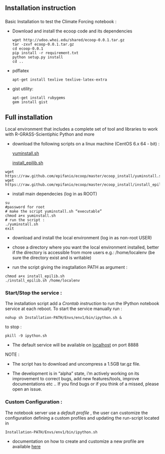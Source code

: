 ## Installation instruction

### 

Basic Installation to test the Climate Forcing notebook :

* Download and install the ecoop code and its dependencies
    
    ```
    wget http://udoo.whoi.edu/shared/ecoop-0.0.1.tar.gz
    tar -zxvf ecoop-0.0.1.tar.gz
    cd ecoop-0.0.1
    pip install -r requirement.txt
    python setup.py install
    cd ..
    ```

*  pdflatex<br>

    ```
    apt-get install texlive texlive-latex-extra      
    ```
      
* gist utility:

    ```
    apt-get install rubygems
    gem install gist
    ```





## Full installation 
Local environment that includes a complete set of tool and libraries to work with R-GRASS-Scientiphic Python and more


* download the following scripts on a linux machine (CentOS 6.x 64 - bit) :

    [yuminstall.sh](https://raw.github.com/epifanio/ecoop/master/ecoop_install/yuminstall.sh)

    [install_epilib.sh](https://raw.github.com/epifanio/ecoop/master/ecoop_install/install_epilib.sh)

```
wget https://raw.github.com/epifanio/ecoop/master/ecoop_install/yuminstall.sh
wget https://raw.github.com/epifanio/ecoop/master/ecoop_install/install_epilib.sh
```

* install main dependecies (log in as  ROOT)
    
```
su
#password for root
# make the script yuminstall.sh “executable” 
chmod a+x yuminstall.sh
# run the script :
./yuminstall.sh
exit
```

* download and install the local environment (log in as non-root USER) 

* chose a directory where you want the local environment installed, better if the directory is accessible from more users e.g.:  /home/localenv  (be sure the directory exist and is writable)

* run the script giving the insgtallation PATH as argument :

```
chmod a+x install_epilib.sh
./install_epilib.sh /home/localenv
```

### Start/Stop the service :

The installation script  add a *Crontab instruction* to run the IPython notebook service at each reboot.
To start the service manually run :

```
nohup sh Installation-PATH/Envs/env1/bin/ipython.sh &
```
to stop :
```
pkill -9 ipython.sh
```

* The default service will be available on [localhost](http://localhost:8888) on port 8888

NOTE :

* The script has to download and uncompress a 1.5GB tar.gz file.

* The development is in “alpha” state, i’m actively working on its improvement to correct bugs, add new features/tools, improve documentations etc ..
If you find bugs or if you think of a missed, please open an issue. 

### Custom Configuration :

The notebook server use a *default profile* , the user can customize the configuration defining a custom profiles and updating the run-script located in 

```
Installation-PATH/Envs/env1/bin/ipython.sh
```

* documentation on how to create and customize a new profile are available   [here](http://ipython.org/ipython-doc/rel-1.1.0/interactive/public_server.html)






